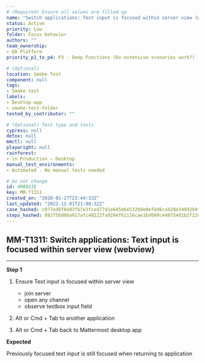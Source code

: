 ```yaml
---
# (Required) Ensure all values are filled up
name: "Switch applications: Text input is focused within server view (webview)"
status: Active
priority: Low
folder: Focus behavior
authors: ""
team_ownership:
- QA Platform
priority_p1_to_p4: P3 - Deep Functions (Do extensive scenarios work?)

# (Optional)
location: Smoke Test
component: null
tags:
- Smoke test
labels:
- Desktop-app
- smoke-test-folder
tested_by_contributor: ""

# (Optional) Test type and tools
cypress: null
detox: null
mmctl: null
playwright: null
rainforest:
- in Production — Desktop
manual_test_environments:
- Automated - No manual tests needed

# Do not change
id: 4089235
key: MM-T1311
created_on: "2020-01-27T23:44:33Z"
last_updated: "2022-12-01T21:08:32Z"
case_hashed: c977ed6f84d3fb7e3fced77d1e645b6e532b9e8ef4d6cab28e34992b9f0af5efeae6c82977ac68285e64321a3cdbc30c
steps_hashed: 892f50d06a917afc48222fa9204f61116cae1bd099c440754d1b2f22ebf26def71755ebf56d9760d803552d0ab87f548
---
```


<!-- (Auto-generated) Based on frontmatter's "key" and "name" -->

## MM-T1311: Switch applications: Text input is focused within server view (webview)

---

**Step 1**

1. Ensure Text input is focused within server view

   - join server
   - open any channel
   - observe textbox input field

2. Alt or Cmd + Tab to another application

3. Alt or Cmd + Tab back to Mattermost desktop app

**Expected**

Previously focused text input is still focused when returning to application
